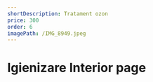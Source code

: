 ```yaml
---
shortDescription: Tratament ozon
price: 300
order: 6
imagePath: /IMG_8949.jpeg
---
```


# Igienizare Interior page
